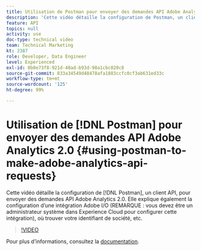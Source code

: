 ```yaml
---
title: Utilisation de Postman pour envoyer des demandes API Adobe Analytics 2.0
description: 'Cette vidéo détaille la configuration de Postman, un client API, pour envoyer des demandes API Adobe Analytics 2.0. Elle explique également la configuration dʼune intégration Adobe I/O (REMARQUE : vous devez être un administrateur système dans Experience Cloud pour configurer cette intégration), où trouver votre identifiant de société, etc.'
feature: API
topics: null
activity: use
doc-type: technical video
team: Technical Marketing
kt: 2387
role: Developer, Data Engineer
level: Experienced
exl-id: 0b0e73f8-921d-40ad-b93d-98a1cbc020c8
source-git-commit: 833a34549d48478afa1883ccfc0cf3ab631ed33c
workflow-type: tm+mt
source-wordcount: '125'
ht-degree: 99%

---
```


# Utilisation de [!DNL Postman] pour envoyer des demandes API Adobe Analytics 2.0 {#using-postman-to-make-adobe-analytics-api-requests}

Cette vidéo détaille la configuration de [!DNL Postman], un client API, pour envoyer des demandes API Adobe Analytics 2.0. Elle explique également la configuration dʼune intégration Adobe I/O (REMARQUE : vous devez être un administrateur système dans Experience Cloud pour configurer cette intégration), où trouver votre identifiant de société, etc.

>[!VIDEO](https://video.tv.adobe.com/v/25889/?quality=12&learn=on)

Pour plus dʼinformations, consultez la [documentation](https://developer.adobe.com/analytics-apis/docs/2.0/guides/use-cases/postman/).
